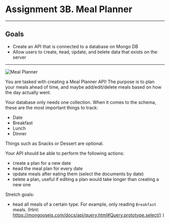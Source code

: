 # Assignment 3B. Meal Planner

---

## Goals

- Create an API that is connected to a database on Mongo DB
- Allow users to `C`reate, `R`ead, `U`pdate, and `D`elete data that exists on the server

---

![Meal Planner](https://i.imgur.com/3ru0Ld1.jpg)

You are tasked with creating a Meal Planner API! The purpose is to plan your meals ahead of time, and maybe add/edit/delete meals based on how the day actually went.

Your database only needs one collection. When it comes to the schema, these are the most important things to track:

- Date
- Breakfast
- Lunch
- Dinner

Things such as Snacks or Dessert are optional.

Your API should be able to perform the following actions:

- `C`reate a plan for a new date
- `R`ead the meal plan for every date
- `U`pdate meals after eating them (select the documents by date)
- `D`elete a plan, useful if editing a plan would take longer than creating a new one

Stretch goals:

- `R`ead all meals of a certain type. For example, only reading `Breakfast` meals. (Hint: https://mongoosejs.com/docs/api/query.html#Query.prototype.select() )
